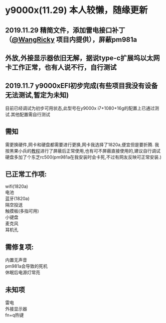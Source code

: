 # y9000x(11.29) 本人较懒，随缘更新
## 2019.11.29       精简文件，添加雷电接口补丁（[@WangRicky](https://github.com/WangRicky) 项目内提供），屏蔽pm981a 
## 外放,外接显示器依旧无解，据说type-c扩展坞以太网卡工作正常，也有人说不行，自行测试  
  
    
## 2019.11.7       y9000xEFI初步完成(有些项目我没有设备无法测试,暂定为未知)  

目前已经调试为初步可用状态,此型号在y9000x i7+1080+16g的配置上已通过测试.其他配置需自行测试
## 需知
需更换硬件,网卡和硬盘都需要进行更换,网卡我选择了1820a,便宜但是要折腾.  我按黑果小兵的[教程](https://blog.daliansky.net/DW1820A_BCM94350ZAE-driver-inserts-the-correct-posture.html)进行了屏蔽后正常使用,也有可不屏蔽直接使用的,建议自行调试    
硬盘多加了个东芝rc500(pm981a在我安装时会卡死,不过有网友反映可正常安装.)
## 已正常工作项:
wifi(1820a)  
电池  
蓝牙(1820a)   
隔空投送  
触摸板(多指可用)  
小键盘  
麦克风  
耳机孔  
## 需修复项:
内置无声音  
pm981a会导致的死机  
休眠后电源灯常亮  
## 未知项
雷电  
外接显示器  
fn+q热键  




